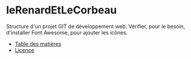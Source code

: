 # leRenardEtLeCorbeau
Structure d'un projet GIT de développement web.
Vérifier, pour le besoin, d'installer Font Awesome, pour ajouter les icônes.

* [Table des matières](https://github.com/chardy-garneau/leRenardEtLeCorbeau/blob/gabarit/doc/TOC.md)
* [Licence](https://github.com/chardy-garneau/leRenardEtLeCorbeau/blob/gabarit/LICENSE.txt)
